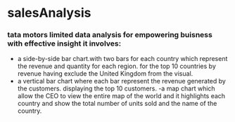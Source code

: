 # salesAnalysis
### tata motors limited data analysis for empowering buisness with effective insight it involves:
-  a side-by-side bar chart.with two bars for each country which  represent the revenue and quantity for each
region. for the top 10 countries by revenue having exclude the United Kingdom from the visual.
- a vertical bar chart where each bar  represent the revenue generated by the customers. displaying the top
10 customers.
-a map chart which allow the CEO to view the entire map of the world and it  highlights each country and show the total number of units sold
and the name of the country. 
